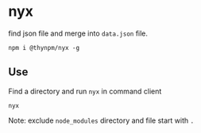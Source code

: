 # nyx
find json file and merge into `data.json` file.
```shell
npm i @thynpm/nyx -g
```
## Use
Find a directory and run `nyx` in command client
```shell
nyx
```

Note: exclude `node_modules` directory and file start with `.`

